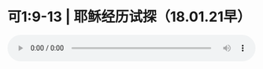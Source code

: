 # 可1:9-13 | 耶稣经历试探（18.01.21早）

<audio style="width: 100%;" preload="false" controls controlslist="nodownload"><source src="//cdn.wechat.edu.pl/audio/mp3/old/20378.mp3" type="audio/mpeg">Your browser does not support the audio element.</audio>


